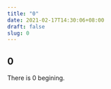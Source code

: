 ```yaml
---
title: "0"
date: 2021-02-17T14:30:06+08:00
draft: false
slug: 0
---
```


## 0

There is 0 begining.

